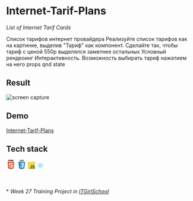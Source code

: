 # Internet-Tarif-Plans
_List of Internet Tarif Cards_

Cписок тарифов интернет провайдера
Реализуйте список тарифов как на картинке, выделив "Тариф" как
компонент. Сделайте так, чтобы тариф с ценой 550р выделялся заметнее
остальных
Условный рендеоинг
Интерактивность. Возможность выбирать тариф нажатием на него
props qnd state


## Result
<img width="35%" alt="screen capture" src="../main/captureweb.jpeg">

## Demo
[Internet-Tarif-Plans]

## Tech stack

<code><img height="25" src="https://raw.githubusercontent.com/github/explore/80688e429a7d4ef2fca1e82350fe8e3517d3494d/topics/html/html.png"></code>
<code><img height="25" src="https://raw.githubusercontent.com/github/explore/80688e429a7d4ef2fca1e82350fe8e3517d3494d/topics/css/css.png"></code>
<code><img height="20" src="https://raw.githubusercontent.com/github/explore/80688e429a7d4ef2fca1e82350fe8e3517d3494d/topics/javascript/javascript.png"></code>
<code><img height="20" src="https://raw.githubusercontent.com/github/explore/80688e429a7d4ef2fca1e82350fe8e3517d3494d/topics/react/react.png"></code>


<br><br> 
\* _Week 27 Training Project in [ITGirlSchool]_  
  

   [ITGirlSchool]: <https://itgirlschool.com/en>
   [Internet-Tarif-Plans]: <alenagm.github.io/Internet-Tarif-Plans/>
